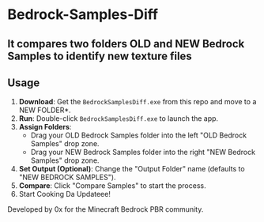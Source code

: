 # Bedrock-Samples-Diff
## It compares two folders OLD and NEW Bedrock Samples to identify new texture files

## Usage
1. **Download**: Get the `BedrockSamplesDiff.exe` from this repo and move to a NEW FOLDER*.
2. **Run**: Double-click `BedrockSamplesDiff.exe` to launch the app.
3. **Assign Folders**:
   - Drag your OLD Bedrock Samples folder into the left "OLD Bedrock Samples" drop zone.
   - Drag your NEW Bedrock Samples folder into the right "NEW Bedrock Samples" drop zone.
4. **Set Output (Optional)**: Change the "Output Folder" name (defaults to "NEW BEDROCK SAMPLES").
5. **Compare**: Click "Compare Samples" to start the process.
6. Start Cooking Da Updateee!
  
Developed by 0x for the Minecraft Bedrock PBR community.

